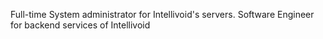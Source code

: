 Full-time System administrator for Intellivoid's servers. Software Engineer
for backend services of Intellivoid